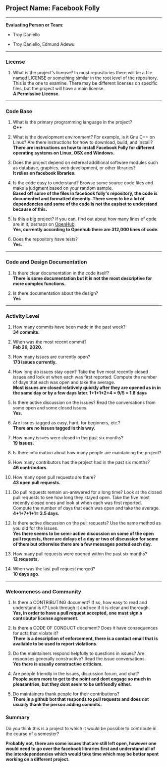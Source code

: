 
## Project Name: Facebook Folly

---

**Evaluating Person or Team**:

* Troy Daniello

* Troy Daniello, Edmund Adewu

---


### License

1. What is the project's license?
In most repositories there will be a file named LICENSE or something similar in
the root level of the repository. This is the one to examine. There may be
different licenses on specific files, but the project will have a main license.  <br>
**A Permissive License.**

---

### Code Base


1. What is the primary programming language in the project? <br>
**C++**

1. What is the development environment? For example, is it Gnu C++ on Linux?
Are there instructions for how to download, build, and install? <br>
**There are instructions on how to install Facebook Folly for different operating 
systems on Linux, OSX and Windows.**

1. Does the project depend on external additional software modules such as
database,  graphics, web development, or other libraries? <br>
**It relies on facebook libraries.**

1. Is the code easy to understand? Browse some source code files and make
a judgment based on your random sample.  <br>
**Based off some of the files in facebook folly's repository, the code is documented and formatted decently.
There seem to be a lot of dependencies and some of the code is not the easiset to understand because of this.**

1. Is this a big project? If you can, find out about how many lines of code
are in it, perhaps on [OpenHub](https://www.openhub.net/).  <br>
**Yes, currently according to Openhub there are 312,000 lines of code.**

1. Does the repository have tests? <br>
**Yes.**

---

### Code and Design Documentation
1. Is there clear documentation in the code itself? <br>
**There is some documentation but it is not the most descriptive for more complex functions.**

1. Is there documentation about the design? <br>
**Yes**
---


### Activity Level


1. How many commits have been made in the past week? <br>
**34 commits.**

1. When was the most recent commit? <br>
**Feb 26, 2020.**

1. How many issues are currently open? <br>
 **173 issues currently.**

1. How long do issues stay open?
Take the five most recently closed issues and look at when each was first reported.
Compute the number of days that each was open and take the average.  <br>
**Most issues are closed relatively quickly after they are opened as in in the same day or by a few days later.
1+1+1+2+4 = 9/5 = 1.8 days**

1. Is there active discussion on the issues?
Read the conversations from some open and some closed issues.  <br>
**Yes.**

1. Are issues tagged as easy, hard, for beginners, etc.? <br>
**There are no issues tagged in this way.**

1. How many issues were closed in the past six months? <br>
**19 issues.**

1. Is there information about how many people are maintaining the project? <br>

1. How many contributors has the project had in the past six months? <br>
**46 contributors.**

1. How many open pull requests are there? <br>
**43 open pull requests.**

1. Do pull requests remain un-answered for a long time?
Look at the closed pull requests to see how long they stayed open.
Take the five most recently closed ones and look at when each was first reported.
Compute the number of days that each was open and take the average.  <br>
**4+1+7+1+1= 3.5 days.**

1. Is there active discussion on the pull requests?
Use the same method as you did for the issues.  <br>
**Yes there seems to be semi-active discussion on some of the open pull requests, 
there are delays of a day or two of discussion for some of them but otherwise there 
are a few messages posted each day.**

1. How many pull requests were opened within the past six months? <br>
**12 requests.**

1. When was the last  pull request  merged? <br>
**10 days ago.**

---

### Welcomeness and Community

1. Is there a CONTRIBUTING document? If so, how easy to read and understand is it?
Look through it and see if it is clear and thorough.  <br>
**Yes, in order to have a pull request accepted, one must sign a contributor license agreement.**

1. Is there a CODE OF CONDUCT document? Does it have consequences for acts that
violate it? <br>
**There is a description of enforcement, there is a contact email that is available 
to be used to report violations.**

1. Do the maintainers respond helpfully to questions in issues?
Are responses generally constructive?
Read the issue conversations.  <br>
**Yes there is usually constructive criticism.**

1. Are people friendly in the issues, discussion forum, and chat? <br> 
**People seem more to get to the point and dont engage so much in pleasantries,
but they dont seem to be unfriendly either.**

1. Do maintainers thank people for their contributions? <br>
**There is a github bot that responds to pull requests and does not usually thank the 
person adding commits.**

### Summary
Do you think  this is a project to which it would be possible to contribute in the
course of a semester?

**Probably not, there are some issues that are still left open, however one would need 
to go over the facebook libraries first and understand all of the interdependencies which would take 
time which may be better spent working on a different project.**
